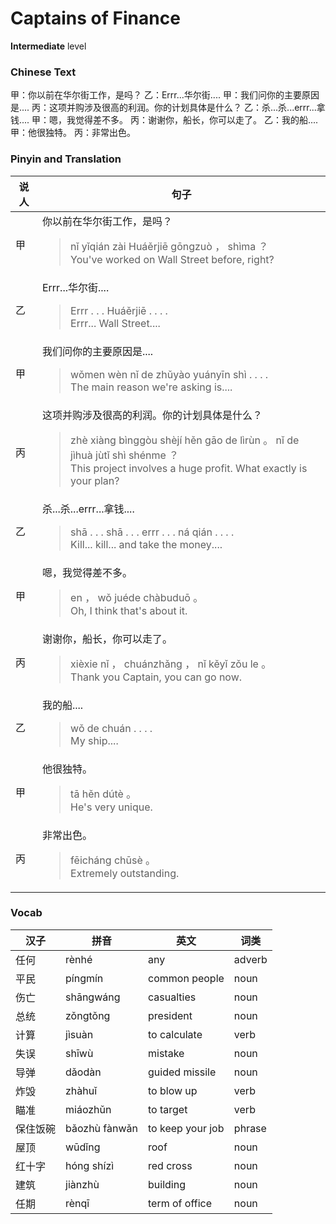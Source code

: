 # Captains of Finance
**Intermediate** level
### Chinese Text
甲：你以前在华尔街工作，是吗？
乙：Errr...华尔街....
甲：我们问你的主要原因是....
丙：这项并购涉及很高的利润。你的计划具体是什么？
乙：杀...杀...errr...拿钱....
甲：嗯，我觉得差不多。
丙：谢谢你，船长，你可以走了。
乙：我的船....
甲：他很独特。
丙：非常出色。

### Pinyin and Translation
|说人|句子|
|----|----|
|甲|你以前在华尔街工作，是吗？<blockquote>nǐ yǐqián zài Huáěrjiē gōngzuò ， shìma ？<br />You've worked on Wall Street before, right?</blockquote>|
|乙|Errr...华尔街....<blockquote>Errr . . . Huáěrjiē . . . .<br />Errr... Wall Street....</blockquote>|
|甲|我们问你的主要原因是....<blockquote>wǒmen wèn nǐ de zhǔyào yuányīn shì . . . .<br />The main reason we're asking is....</blockquote>|
|丙|这项并购涉及很高的利润。你的计划具体是什么？<blockquote>zhè xiàng bìnggòu shèjí hěn gāo de lìrùn 。 nǐ de jìhuà jùtǐ shì shénme ？<br />This project involves a huge profit. What exactly is your plan?</blockquote>|
|乙|杀...杀...errr...拿钱....<blockquote>shā . . . shā . . . errr . . . ná qián . . . .<br />Kill... kill... and take the money....</blockquote>|
|甲|嗯，我觉得差不多。<blockquote>en ， wǒ juéde chàbuduō 。<br />Oh, I think that's about it.</blockquote>|
|丙|谢谢你，船长，你可以走了。<blockquote>xièxie nǐ ， chuánzhǎng ， nǐ kěyǐ zǒu le 。<br />Thank you Captain, you can go now.</blockquote>|
|乙|我的船....<blockquote>wǒ de chuán . . . .<br />My ship....</blockquote>|
|甲|他很独特。<blockquote>tā hěn dútè 。<br />He's very unique.</blockquote>|
|丙|非常出色。<blockquote>fēicháng chūsè 。<br />Extremely outstanding.</blockquote>|
### Vocab
|汉子|拼音|英文|词类|
|----|----|----|----|
|任何|rènhé|any|adverb|
|平民|píngmín|common people|noun|
|伤亡|shāngwáng|casualties|noun|
|总统|zǒngtǒng|president|noun|
|计算|jìsuàn|to calculate|verb|
|失误|shīwù|mistake|noun|
|导弹|dǎodàn|guided missile|noun|
|炸毁|zhàhuǐ|to blow up|verb|
|瞄准|miáozhǔn|to target|verb|
|保住饭碗|bǎozhù fànwǎn|to keep your job|phrase|
|屋顶|wūdǐng|roof|noun|
|红十字|hóng shízì|red cross|noun|
|建筑|jiànzhù|building|noun|
|任期|rènqī|term of office|noun|